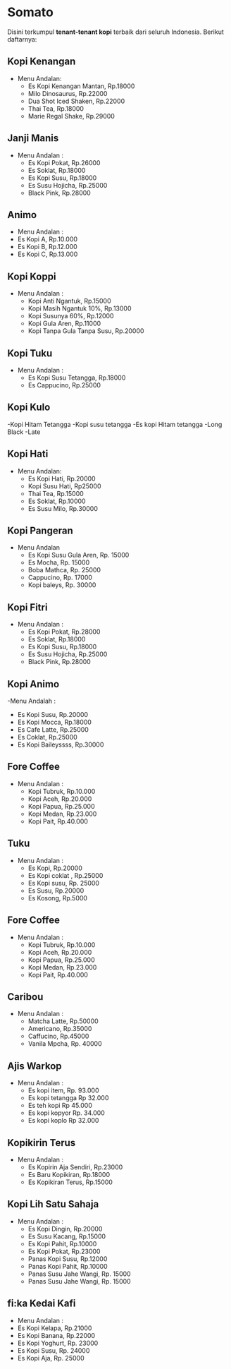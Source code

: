 # Somato

Disini terkumpul **tenant-tenant kopi** terbaik dari seluruh Indonesia. Berikut daftarnya:

## Kopi Kenangan
- Menu Andalan:
  - Es Kopi Kenangan Mantan, Rp.18000
  - Milo Dinosaurus, Rp.22000
  - Dua Shot Iced Shaken, Rp.22000
  - Thai Tea, Rp.18000
  - Marie Regal Shake, Rp.29000

## Janji Manis
- Menu Andalan :
  - Es Kopi Pokat, Rp.26000
  - Es Soklat, Rp.18000
  - Es Kopi Susu, Rp.18000
  - Es Susu Hojicha, Rp.25000
  - Black Pink, Rp.28000
  
 ## Animo
 - Menu Andalan :
  - Es Kopi A, Rp.10.000
  - Es Kopi B, Rp.12.000
  - Es Kopi C, Rp.13.000

## Kopi Koppi
- Menu Andalan :
  - Kopi Anti Ngantuk, Rp.15000
  - Kopi Masih Ngantuk 10%, Rp.13000
  - Kopi Susunya 60%, Rp.12000
  - Kopi Gula Aren, Rp.11000
  - Kopi Tanpa Gula Tanpa Susu, Rp.20000
  
## Kopi Tuku
- Menu Andalan :
  - Es Kopi Susu Tetangga, Rp.18000
  - Es Cappucino, Rp.25000

## Kopi Kulo
 -Kopi Hitam Tetangga
 -Kopi susu tetangga
 -Es kopi Hitam tetangga
 -Long Black
 -Late

## Kopi Hati
- Menu Andalan:
  - Es Kopi Hati, Rp.20000
  - Kopi Susu Hati, Rp25000
  - Thai Tea, Rp.15000
  - Es Soklat, Rp.10000
  - Es Susu Milo, Rp.30000

## Kopi Pangeran
- Menu Andalan
  - Es Kopi Susu Gula Aren, Rp. 15000
  - Es Mocha, Rp. 15000
  - Boba Mathca, Rp. 25000
  - Cappucino, Rp. 17000
  - Kopi baleys, Rp. 30000

## Kopi Fitri
- Menu Andalan :
  - Es Kopi Pokat, Rp.28000
  - Es Soklat, Rp.18000
  - Es Kopi Susu, Rp.18000
  - Es Susu Hojicha, Rp.25000
  - Black Pink, Rp.28000



## Kopi Animo
-Menu Andalah :
   - Es Kopi Susu, Rp.20000
   - Es Kopi Mocca, Rp.18000
   - Es Cafe Latte, Rp.25000
   - Es Coklat, Rp.25000
   - Es Kopi Baileyssss, Rp.30000

  ## Fore Coffee
 - Menu Andalan :
   - Kopi Tubruk, Rp.10.000
   - Kopi Aceh, Rp.20.000
   - Kopi Papua, Rp.25.000
   - Kopi Medan, Rp.23.000
   - Kopi Pait, Rp.40.000

## Tuku 
- Menu Andalan :
  - Es Kopi, Rp.20000
  - Es Kopi coklat , Rp.25000
  - Es Kopi susu, Rp. 25000
  - Es Susu, Rp.20000
  - Es Kosong, Rp.5000


## Fore Coffee
  - Menu Andalan :
    - Kopi Tubruk, Rp.10.000
    - Kopi Aceh, Rp.20.000
    - Kopi Papua, Rp.25.000
    - Kopi Medan, Rp.23.000
    - Kopi Pait, Rp.40.000

## Caribou
- Menu Andalan :
  - Matcha Latte, Rp.50000
  - Americano, Rp.35000
  - Caffucino, Rp.45000
  - Vanila Mpcha, Rp. 40000

## Ajis Warkop
- Menu Andalan :
  - Es kopi item, Rp. 93.000
  - Es kopi tetangga Rp 32.000
  - Es teh kopi Rp 45.000
  - Es kopi kopyor Rp. 34.000
  - Es kopi koplo Rp 32.000

## Kopikirin Terus
- Menu Andalan :
  - Es Kopirin Aja Sendiri, Rp.23000
  - Es Baru Kopikiran, Rp.18000
  - Es Kopikiran Terus, Rp.15000


## Kopi Lih Satu Sahaja
- Menu Andalan :
  - Es Kopi Dingin, Rp.20000
  - Es Susu Kacang, Rp.15000
  - Es Kopi Pahit, Rp.10000
  - Es Kopi Pokat, Rp.23000
  - Panas Kopi Susu, Rp.12000
  - Panas Kopi Pahit, Rp.10000
  - Panas Susu Jahe Wangi, Rp. 15000
  - Panas Susu Jahe Wangi, Rp. 15000

## fi:ka Kedai Kafi
- Menu Andalan :
 - Es Kopi Kelapa, Rp.21000
 - Es Kopi Banana, Rp.22000
 - Es Kopi Yoghurt, Rp. 23000
 - Es Kopi Susu, Rp. 24000
 - Es Kopi Aja, Rp. 25000 

